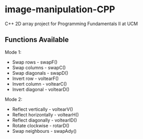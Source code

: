 # image-manipulation-CPP
C++ 2D array project for Programming Fundamentals II at UCM

## Functions Available
Mode 1:
* Swap rows       - swapF()
* Swap columns    - swapC()
* Swap diagonals  - swapD()
* Invert row      - voltearF()
* Invert column   - voltearC()
* Invert diagonal - voltearD()

Mode 2:
* Reflect vertically    - voltearV()
* Reflect horizontally  - voltearH()
* Reflect diagonally    - voltearID()
* Rotate clockwise      - rotarD()
* Swap neighbours       - swapAdy()
